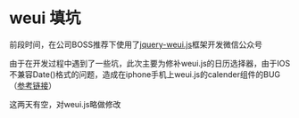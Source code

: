 # weui 填坑
<p>前段时间，在公司BOSS推荐下使用了<a href="https://github.com/lihongxun945/jquery-weui">jquery-weui.js</a>框架开发微信公众号</p>
<p>由于在开发过程中遇到了一些坑，此次主要为修补weui.js的日历选择器，由于IOS不兼容Date()格式的问题，造成在iphone手机上weui.js的calender组件的BUG（<a href="https://github.com/lihongxun945/jquery-weui/issues/398">参考链接</a>）</p>
<p>这两天有空，对weui.js略做修改</p>

